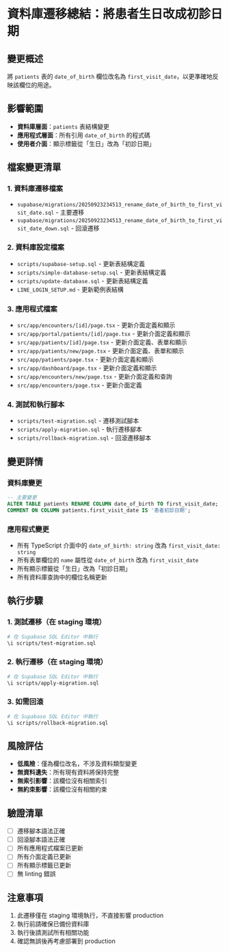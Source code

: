 # 資料庫遷移總結：將患者生日改成初診日期

## 變更概述
將 `patients` 表的 `date_of_birth` 欄位改名為 `first_visit_date`，以更準確地反映該欄位的用途。

## 影響範圍
- **資料庫層面**：`patients` 表結構變更
- **應用程式層面**：所有引用 `date_of_birth` 的程式碼
- **使用者介面**：顯示標籤從「生日」改為「初診日期」

## 檔案變更清單

### 1. 資料庫遷移檔案
- `supabase/migrations/20250923234513_rename_date_of_birth_to_first_visit_date.sql` - 主要遷移
- `supabase/migrations/20250923234513_rename_date_of_birth_to_first_visit_date_down.sql` - 回滾遷移

### 2. 資料庫設定檔案
- `scripts/supabase-setup.sql` - 更新表結構定義
- `scripts/simple-database-setup.sql` - 更新表結構定義
- `scripts/update-database.sql` - 更新表結構定義
- `LINE_LOGIN_SETUP.md` - 更新範例表結構

### 3. 應用程式檔案
- `src/app/encounters/[id]/page.tsx` - 更新介面定義和顯示
- `src/app/portal/patients/[id]/page.tsx` - 更新介面定義和顯示
- `src/app/patients/[id]/page.tsx` - 更新介面定義、表單和顯示
- `src/app/patients/new/page.tsx` - 更新介面定義、表單和顯示
- `src/app/patients/page.tsx` - 更新介面定義和顯示
- `src/app/dashboard/page.tsx` - 更新介面定義和顯示
- `src/app/encounters/new/page.tsx` - 更新介面定義和查詢
- `src/app/encounters/page.tsx` - 更新介面定義

### 4. 測試和執行腳本
- `scripts/test-migration.sql` - 遷移測試腳本
- `scripts/apply-migration.sql` - 執行遷移腳本
- `scripts/rollback-migration.sql` - 回滾遷移腳本

## 變更詳情

### 資料庫變更
```sql
-- 主要變更
ALTER TABLE patients RENAME COLUMN date_of_birth TO first_visit_date;
COMMENT ON COLUMN patients.first_visit_date IS '患者初診日期';
```

### 應用程式變更
- 所有 TypeScript 介面中的 `date_of_birth: string` 改為 `first_visit_date: string`
- 所有表單欄位的 `name` 屬性從 `date_of_birth` 改為 `first_visit_date`
- 所有顯示標籤從「生日」改為「初診日期」
- 所有資料庫查詢中的欄位名稱更新

## 執行步驟

### 1. 測試遷移（在 staging 環境）
```bash
# 在 Supabase SQL Editor 中執行
\i scripts/test-migration.sql
```

### 2. 執行遷移（在 staging 環境）
```bash
# 在 Supabase SQL Editor 中執行
\i scripts/apply-migration.sql
```

### 3. 如需回滾
```bash
# 在 Supabase SQL Editor 中執行
\i scripts/rollback-migration.sql
```

## 風險評估
- **低風險**：僅為欄位改名，不涉及資料類型變更
- **無資料遺失**：所有現有資料將保持完整
- **無索引影響**：該欄位沒有相關索引
- **無約束影響**：該欄位沒有相關約束

## 驗證清單
- [ ] 遷移腳本語法正確
- [ ] 回滾腳本語法正確
- [ ] 所有應用程式檔案已更新
- [ ] 所有介面定義已更新
- [ ] 所有顯示標籤已更新
- [ ] 無 linting 錯誤

## 注意事項
1. 此遷移僅在 staging 環境執行，不直接影響 production
2. 執行前請確保已備份資料庫
3. 執行後請測試所有相關功能
4. 確認無誤後再考慮部署到 production
